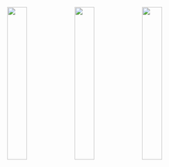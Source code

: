 <img width="30%" src="https://user-images.githubusercontent.com/31420144/103454591-3cd3cf00-4d18-11eb-923c-4597cdf851a9.png"></img>
<img width="30%" src="https://user-images.githubusercontent.com/31420144/103454593-3fcebf80-4d18-11eb-9460-e540aa282868.png"></img>
<img width="30%" src="https://user-images.githubusercontent.com/31420144/103454596-42c9b000-4d18-11eb-8b18-74675e190650.png"></img>
